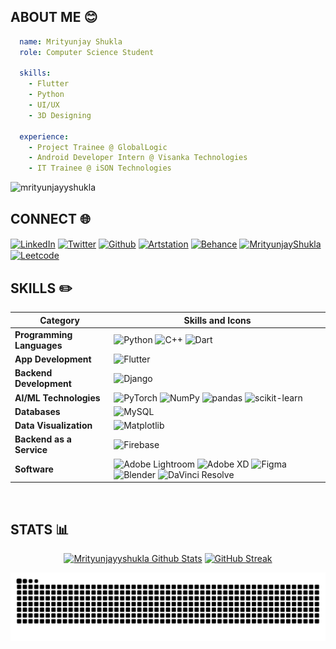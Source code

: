 ## ABOUT ME 😊
```yaml
  name: Mrityunjay Shukla
  role: Computer Science Student

  skills:
    - Flutter
    - Python
    - UI/UX
    - 3D Designing

  experience:
    - Project Trainee @ GlobalLogic
    - Android Developer Intern @ Visanka Technologies
    - IT Trainee @ iSON Technologies
```
<p align="left"> <img src="https://komarev.com/ghpvc/?username=mrityunjayyshukla&label=Profile%20views&color=0077B5&style=flat" alt="mrityunjayyshukla"/> </p>

## CONNECT 🌐

<p align="left">
<a href="https://www.linkedin.com/in/mrityunjayyshukla" target="blank"><img align="center" src="https://img.shields.io/badge/LinkedIn-0077B5?style=for-the-badge&logo=linkedin&logoColor=white" alt="LinkedIn"/></a>
<a href="https://x.com/mrityunjayys" target="blank"><img align="center" src="https://img.shields.io/badge/Twitter/X-000000?style=for-the-badge&logo=x&logoColor=white" alt="Twitter" /></a>
<a href="https://github.com/Mrityunjayyshukla" target="blank"><img align="center" src="https://img.shields.io/badge/GitHub-000000?style=for-the-badge&logo=github&logoColor=white" alt="Github" /></a>
<a href="https://artstation.com/mrityunjay_2003" target="blank"><img align="center" src="https://img.shields.io/badge/ArtStation-12100E?style=for-the-badge&logo=artstation&logoColor=blue" alt="Artstation"/></a>
<a href="https://www.behance.net/mrityunjayshukla" target="blank"><img align="center" src="https://img.shields.io/badge/Behance-0077B5?style=for-the-badge&logo=behance&logoColor=white" alt="Behance"/></a>
<a href="https://mrityunjayyshukla.github.io/Portfolio-Website/" target="blank"><img align="center" src="https://img.shields.io/badge/Portfolio-%23000000.svg?style=for-the-badge&logo=firefox&logoColor=#FF7139" alt="MrityunjayShukla" /></a>
<a href="https://leetcode.com/u/mrityunjayyshukla" target="blank"><img align="center" src="https://img.shields.io/badge/-LeetCode-FFA116?style=for-the-badge&logo=LeetCode&logoColor=black" alt="Leetcode" /></a>

<br>

## SKILLS ✏️

| Category                     | Skills and Icons                                                            |
|------------------------------|---------------------------------------------------------------------------|
| **Programming Languages**    | ![Python](https://img.shields.io/badge/python-3670A0?style=for-the-badge&logo=python&logoColor=ffdd54) ![C++](https://img.shields.io/badge/c++-%2300599C.svg?style=for-the-badge&logo=c%2B%2B&logoColor=white) ![Dart](https://img.shields.io/badge/Dart-BCDFE0.svg?style=for-the-badge&logo=dart&logoColor=blue) |
| **App Development**     | ![Flutter](https://img.shields.io/badge/flutter-%2320232a.svg?style=for-the-badge&logo=flutter&logoColor=%2361DAFB) |
| **Backend Development**      | ![Django](https://img.shields.io/badge/django-288955?style=for-the-badge&logo=django&logoColor=white) |
| **AI/ML Technologies**       | ![PyTorch](https://img.shields.io/badge/PyTorch-%23EE4C2C.svg?style=for-the-badge&logo=PyTorch&logoColor=white)  ![NumPy](https://img.shields.io/badge/numpy-%23013243.svg?style=for-the-badge&logo=numpy&logoColor=white) ![pandas](https://img.shields.io/badge/pandas-%23150458.svg?style=for-the-badge&logo=pandas&logoColor=white) ![scikit-learn](https://img.shields.io/badge/scikit--learn-%23F7931E.svg?style=for-the-badge&logo=scikit-learn&logoColor=white) |
| **Databases**                | ![MySQL](https://img.shields.io/badge/mysql-4479A1.svg?style=for-the-badge&logo=mysql&logoColor=white) |
| **Data Visualization**       | ![Matplotlib](https://img.shields.io/badge/Matplotlib-%23ffffff.svg?style=for-the-badge&logo=Matplotlib&logoColor=black)
| **Backend as a Service**     | ![Firebase](https://img.shields.io/badge/firebase-a08021?style=for-the-badge&logo=firebase&logoColor=ffcd34) |
| **Software**                 | ![Adobe Lightroom](https://img.shields.io/badge/adobe%20lightroom-%2331A8FF.svg?style=for-the-badge&logo=adobe%20lightroom&logoColor=black) ![Adobe XD](https://img.shields.io/badge/adobe%20xd-9305E0.svg?style=for-the-badge&logo=adobe%20xd&logoColor=black) ![Figma](https://img.shields.io/badge/figma-%23F24E1E.svg?style=for-the-badge&logo=figma&logoColor=white) ![Blender](https://img.shields.io/badge/blender-%23F5792A.svg?style=for-the-badge&logo=blender&logoColor=white) ![DaVinci Resolve](https://img.shields.io/badge/DaVinci%20Resolve-black?style=for-the-badge&logo=davinciresolve&logoColor=white) |

<br>

## STATS 📊
<p align="center">
  <a href="https://github.com/Mrityunjayyshukla/github-readme-stats"><img alt="Mrityunjayyshukla Github Stats" src="https://github-readme-stats.vercel.app/api?username=mrityunjayyshukla&show_icons=true&count_private=true&theme=react&hide_border=true&bg_color=0D1117" /></a>
  <a href="https://git.io/streak-stats"><img src="https://streak-stats.demolab.com?user=mrityunjayyshukla&theme=react&hide_border=true&date_format=M%20j%5B%2C%20Y%5D&background=0D1117" alt="GitHub Streak" /></a>
  
  <br/>
</a>
</p>


<p align="center"> <img src="https://raw.githubusercontent.com/mrityunjayyshukla/mrityunjayyshukla/output/snake.svg" alt="Snake animation" /></p>
